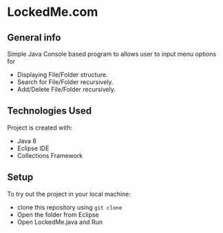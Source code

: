 # LockedMe.com

## General info
Simple Java Console based program to allows user to input menu options for 

* Displaying File/Folder structure. 
* Search for File/Folder recursively.
* Add/Delete File/Folder recursively.


## Technologies Used
Project is created with:
* Java 8
* Eclipse IDE
* Collections Framework

## Setup

To try out the project in your local machine:

* clone this repository using `git clone `
* Open the folder from Eclipse 
* Open LockedMe.java and Run

